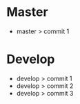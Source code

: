 # Master
* master > commit 1

# Develop
* develop > commit 1
* develop > commit 2
* develop > commit 3
